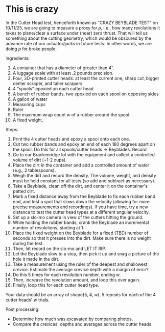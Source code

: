 # This is crazy

In the Cutter Head test, henceforth known as "CRAZY BEYBLADE TEST" on  10/11/25, we are going to measure a proxy for *p*, i.e., how many revolutions it takes to plane/clear a surface under (near) zero thrust. That will tell us something about the cutting geometry, which would be obscured by the advance rate of our actuator/jacks in future tests. In other words, we are doing *p* for broke people. 

Ingredients:

1. A container that has a diameter of greater than 4".
2. A luggage scale with at least .2 pounds precision.
3. Four, 3D-printed cutter heads: at least the current one, sharp cut, bigger center scraper, and taller scrapers
4. 4 "spools" epoxied on each cutter head
5. A bunch of rubber bands, two epoxied on each spool on opposing sides
6. A gallon of water
7. Measuring cups
8. Ruler
9. The maximum wrap count *w* of a rubber around the spool.
10. A fixed weight.

Steps:
1. Print the 4 cutter heads and epoxy a spool onto each one.
2. Cut two rubber bands and epoxy an end of each 180 degrees apart on the spool. Do this for all spools/cutter heads => Beyblades. Record 
3. Go to our Brackenridge lot with the equipment and collect a controlled volume of dirt (~1-2 cups).
5. Place the dirt in the container and add a controlled amount of water (e.g., 2 tablespoons).
6. Weigh the dirt and record the density. The volume, weight, and density must be held constant for all tests (so add and subtract as necessary).
7. Take a Beyblade, clean off the dirt, and center it on the container's patted dirt.
8. Mark a fixed distance away from the Beyblade to fix each rubber band end, and test a spot that slows down the velocity (allowing for more precise measurements and recordings). If you have time, try a new distance to test the cutter head types at a different angular velocity.
9. Set up a slo-mo camera in view of the cutters hitting the ground.
10. While holding the rubber bands, crank the Beyblade an incremental number of revolutions, starting at 1.
11. Place the fixed weight on the Beyblade for a fixed (TBD) number of seconds so that it presses into the dirt. Make sure there is no weight during the test.
12. Then, hit record on the slo-mo and LET IT RIP.
13. Let the Beyblade slow to a stop, then pick it up and snag a picture of the hole it made in the dirt.
14. Take a measurement using the ruler of the deepest and shallowest crevice. Estimate the average crevice depth with a margin of error?
15. Do this 5 times for each revolution number, ending *w*.
16. Then, increase the revolution amount, and loop this over again.
17. Finally, loop this for each cutter head type.

Your data should be an array of shape(5, 4, *w*). 5 repeats for each of the 4 cutter heads' *w* trials.

Post processing:
* Determine how much was excavated by comparing photos.
* Compare the crevices' depths and averages across the cutter heads.
      
